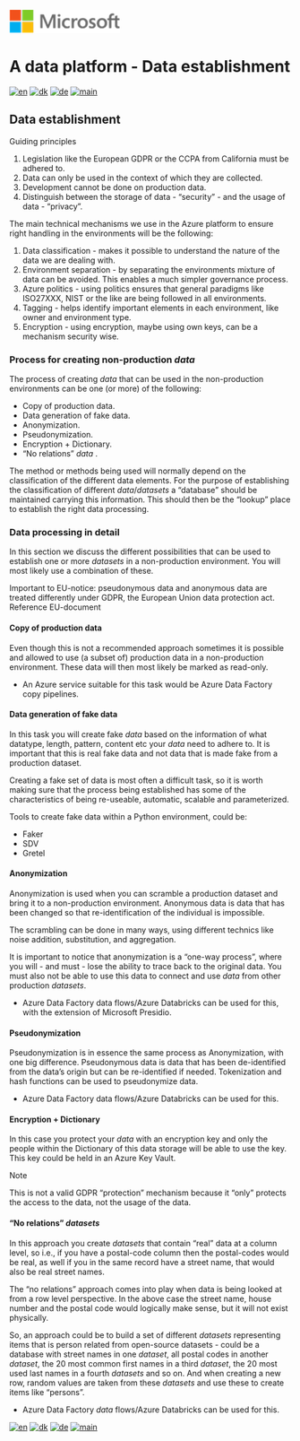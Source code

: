 ![microsoft](images/microsoft.png)

# A data platform - Data establishment

[![en](https://img.shields.io/badge/lang-en-blue.svg)](README.md)
[![dk](https://img.shields.io/badge/lang-dk-red.svg)](README-da.md)
[![de](https://img.shields.io/badge/lang-de-yellow.svg)](README-de.md)
[![main](https://img.shields.io/badge/main-document-green.svg)](../README.md)

## Data establishment

Guiding principles

1. Legislation like the European GDPR or the CCPA from California must be adhered to.
2. Data can only be used in the context of which they are collected.
3. Development cannot be done on production data.
4. Distinguish between the storage of data - “security” - and the usage of data - “privacy”.

The main technical mechanisms we use in the Azure platform to ensure right handling in the environments will be the following:

1. Data classification - makes it possible to understand the nature of the data we are dealing with.
2. Environment separation - by separating the environments mixture of data can be avoided. This enables a much simpler governance process.
3. Azure politics - using politics ensures that general paradigms like ISO27XXX, NIST or the like are being followed in all environments.
4. Tagging - helps identify important elements in each environment, like owner and environment type.
5. Encryption - using encryption, maybe using own keys, can be a mechanism security wise.

### Process for creating non-production *data*

The process of creating *data* that can be used in the non-production environments can be one (or more) of the following:

- Copy of production data.
- Data generation of fake data.
- Anonymization.
- Pseudonymization.
- Encryption + Dictionary.
- “No relations” *data* .

The method or methods being used will normally depend on the classification of the different data elements. For the purpose of establishing the classification of different *data*/*datasets*  a “database” should be maintained carrying this information. This should then be the “lookup” place to establish the right data processing.

### Data processing in detail

In this section we discuss the different possibilities that can be used to establish one or more *datasets*  in a non-production environment. You will most likely use a combination of these.

Important to EU-notice: pseudonymous data and anonymous data are treated differently under GDPR, the European Union data protection act. Reference EU-document

#### Copy of production data

Even though this is not a recommended approach sometimes it is possible and allowed to use (a subset of) production data in a non-production environment. These data will then most likely be marked as read-only.

- An Azure service suitable for this task would be Azure Data Factory copy pipelines.

#### Data generation of fake data

In this task you will create fake *data* based on the information of what datatype, length, pattern, content etc your *data* need to adhere to. It is important that this is real fake data and not data that is made fake from a production dataset.

Creating a fake set of data is most often a difficult task, so it is worth making sure that the process being established has some of the characteristics of being re-useable, automatic, scalable and parameterized.

Tools to create fake data within a Python environment, could be:
- Faker
- SDV
- Gretel

#### Anonymization

Anonymization is used when you can scramble a production dataset and bring it to a non-production environment. Anonymous data is data that has been changed so that re-identification of the individual is impossible.

The scrambling can be done in many ways, using different technics like noise addition, substitution, and aggregation.

It is important to notice that anonymization is a “one-way process”, where you will - and must - lose the ability to trace back to the original data. You must also not be able to use this data to connect and use *data* from other production *datasets*.

- Azure Data Factory data flows/Azure Databricks can be used for this, with the extension of Microsoft Presidio.

#### Pseudonymization

Pseudonymization is in essence the same process as Anonymization, with one big difference. Pseudonymous data is data that has been de-identified from the data’s origin but can be re-identified if needed.
Tokenization and hash functions can be used to pseudonymize data.

- Azure Data Factory data flows/Azure Databricks can be used for this.

#### Encryption + Dictionary

In this case you protect your *data* with an encryption key and only the people within the Dictionary of this data storage will be able to use the key. This key could be held in an Azure Key Vault.

>[!Note]
>This is not a valid GDPR “protection” mechanism because it “only” protects the access to the data, not the usage of the data.

#### “No relations” *datasets*

In this approach you create *datasets* that contain “real” data at a column level, so i.e., if you have a postal-code column then the postal-codes would be real, as well if you in the same record have a street name, that would also be real street names.

The “no relations” approach comes into play when data is being looked at from a row level perspective. In the above case the street name, house number and the postal code would logically make sense, but it will not exist physically.

So, an approach could be to build a set of different *datasets* representing items that is person related from open-source datasets - could be a database with street names in one *dataset*, all postal codes in another *dataset*, the 20 most common first names in a third *dataset*, the 20 most used last names in a fourth *datasets*  and so on.
And when creating a new row, random values are taken from these *datasets* and use these to create items like “persons”.

- Azure Data Factory *data* flows/Azure Databricks can be used for this.

[![en](https://img.shields.io/badge/lang-en-blue.svg)](README.md)
[![dk](https://img.shields.io/badge/lang-da-red.svg)](README-da.md)
[![de](https://img.shields.io/badge/lang-de-yellow.svg)](README-de.md)
[![main](https://img.shields.io/badge/main-document-green.svg)](../README.mdREADME.md)
